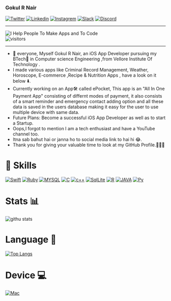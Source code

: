 ### Gokul R Nair

[![Twitter](https://img.shields.io/badge/twitter-%231DA1F2.svg?&style=for-the-badge&logo=twitter&logoColor=white)](https://twitter.com/GokulNair2303)
[![Linkedin](https://img.shields.io/badge/linkedin-%230077B5.svg?&style=for-the-badge&logo=linkedin&logoColor=white)](https://www.linkedin.com/in/gokul-r-nair/)
[![Instagrem](https://img.shields.io/badge/instagram-%23E4405F.svg?&style=for-the-badge&logo=instagram&logoColor=white)](https://www.instagram.com/_gokul_r_nair_/)
[![Slack](https://img.shields.io/badge/slack-%234A154B.svg?&style=for-the-badge&logo=slack&logoColor=white)](https://www.slack.com/_gokul_r_nair_)
[![Discord](https://img.shields.io/badge/discord-%237289DA.svg?&style=for-the-badge&logo=discord&logoColor=white)](https://www.discord.com/gokul_r_nair)

____________________________________________________________________

![I Help People To Make Apps and To Code](https://user-images.githubusercontent.com/56252259/92433078-a8b68880-f1b9-11ea-91a4-9089b8288543.png)</br>
![visitors](https://visitor-badge.laobi.icu/badge?page_id=gokulnair2001)

____________________________________________________________________
 
- 👋 everyone, Myself Gokul R Nair, an iOS App Developer pursuing my BTech📜 in Computer science Engineering ,from Vellore Institute Of Technology .
- I made various apps like Criminal Record Management, Weather, Horoscope, E-commerce ,Recipe & Nutrition Apps , have a look on it below ⬇️. 
- Currently working on an App🛠 called ePocket, This app is an "All In One Payment App" consisting of differnt modes of payment, it also consists of 
a smart reminder and emergency contact adding option and all these data is saved in the users database making it easy for the user to use multiple device with same data.
- Future Plans: Become a successful iOS App Developer as well as to start a Startup. 
- Oops,I forgot to mention I am a tech enthusiast and have a YouTube channel too. 
- Itna sab bahut hai or janna ho to social media link to hai hi 😂. 
- Thank you for giving your valuable time to look at my GitHub Profile.👨🏻‍💻 


# 🚀 Skills 

[![Swift](https://img.shields.io/badge/swift-%23FA7343.svg?&style=for-the-badge&logo=swift&logoColor=white)](https://github.com/gokulnair2001/)
[![Ruby](https://img.shields.io/badge/ruby-%23CC342D.svg?&style=for-the-badge&logo=ruby&logoColor=white)](https://github.com/gokulnair2001/)
[![MYSQL](https://img.shields.io/badge/mysql-%2300f.svg?&style=for-the-badge&logo=mysql&logoColor=white)](https://github.com/gokulnair2001/)
[![C](https://img.shields.io/badge/c%20-%2300599C.svg?&style=for-the-badge&logo=c&logoColor=white)](https://github.com/gokulnair2001/)
[![c++](https://img.shields.io/badge/c++%20-%2300599C.svg?&style=for-the-badge&logo=c%2B%2B&logoColor=white)](https://github.com/gokulnair2001/)
[![SqlLite](https://img.shields.io/badge/sqlite-%2307405e.svg?&style=for-the-badge&logo=sqlite&logoColor=white)](https://github.com/gokulnair2001/)
[![R](https://img.shields.io/badge/r-%23276DC3.svg?&style=for-the-badge&logo=r&logoColor=white)](https://github.com/gokulnair2001/)
[![JAVA](https://img.shields.io/badge/java-%23ED8B00.svg?&style=for-the-badge&logo=java&logoColor=white)](https://github.com/gokulnair2001/)
[![Py](https://img.shields.io/badge/python-%233776AB.svg?&style=flat-square&logo=python&logoColor=white)](https://github.com/gokulnair2001/)


# Stats 📊

![githu stats](https://github-readme-stats.vercel.app/api?username=gokulnair2001&show_icons=true&theme=radical)

# Language 📕

[![Top Langs](https://github-readme-stats.vercel.app/api/top-langs/?username=gokulnair2001&layout=compact)](https://github.com/gokulnair2001/github-readme-stats)

# Device 💻

[![Mac](https://img.shields.io/badge/apple-macbook%20pro%202020-%23999999.svg?&style=for-the-badge&logo=apple&logoColor=white)](https://www.apple.com/in/macbook-pro-16/)
